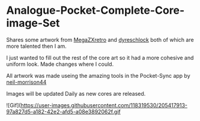 # Analogue-Pocket-Complete-Core-image-Set
Shares some artwork from  <a href="https://github.com/MegaZXretro/Analogue-Pocket-Custom-Platform-Art" target="MegaZXretro">MegaZXretro</a> and <a href="https://github.com/dyreschlock/pocket-platform-images" target="dyreschlock">dyreschlock</a> both of which are more talented then I am. 

I just wanted to fill out the rest of the core art so it had a more cohesive and uniform look. Made changes where I could.

All artwork was made useing the amazing tools in the Pocket-Sync app by <a href="https://github.com/neil-morrison44/pocket-sync" target="neil-morrison44">neil-morrison44</a>

Images will be updated Daily as new cores are released.

![Gif](https://user-images.githubusercontent.com/118319530/205417913-97a827d5-a182-42e2-afd5-a08e3892062f.gif





